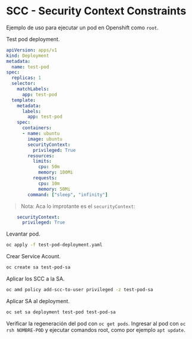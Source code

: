 # SCC - Security Context Constraints

Ejemplo de uso para ejecutar un pod en Openshift como `root`.

Test pod deployment.

```yaml
apiVersion: apps/v1
kind: Deployment
metadata:
  name: test-pod
spec:
  replicas: 1
  selector:
    matchLabels:
      app: test-pod
  template:
    metadata:
      labels:
        app: test-pod
    spec:
      containers:
      - name: ubuntu
        image: ubuntu
        securityContext:
          privileged: True
        resources:
          limits:
            cpu: 50m
            memory: 100Mi
          requests:
            cpu: 10m
            memory: 50Mi
        command: ["sleep", "infinity"]
```

> Nota: Aca lo improtante es el `securityContext`:
```yaml
    securityContext:
      privileged: True
```

Levantar pod.
```sh
oc apply -f test-pod-deployment.yaml
```
Crear Service Acount.
```sh
oc create sa test-pod-sa
```
Aplicar los SCC a la SA.
```sh
oc amd policy add-scc-to-user privileged -z test-pod-sa
```
Aplicar SA al deployment.
```sh
oc set sa deployment test-pod test-pod-sa
```
Verificar la regeneración del pod con `oc get pods`.
Ingresar al pod con `oc rsh NOMBRE-POD` y ejecutar comandos root, como por ejemplo `apt update`.